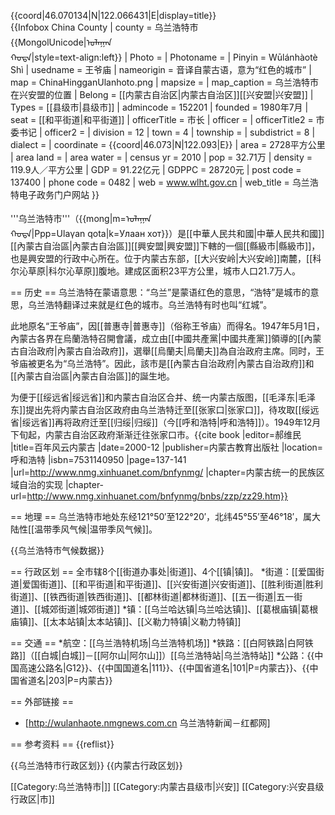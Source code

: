 {{coord|46.070134|N|122.066431|E|display=title}}	
{{Infobox China County
| county		= 乌兰浩特市<br>{{MongolUnicode|ᠤᠯᠠᠭᠠᠠ<br />ᠬᠣᠲᠠ|style=text-align:left}}
| Photo			= 
| Photoname		= 
| Pinyin		= Wūlánhàotè Shì
| usedname		= 王爷庙
| nameorigin		= 音译自蒙古语，意为“红色的城市”
| map			= ChinaHingganUlanhoto.png
| mapsize		= 
| map_caption		= 乌兰浩特市在兴安盟的位置
| Belong		= [[内蒙古自治区|内蒙古自治区]][[兴安盟|兴安盟]]
| Types			= [[县级市|县级市]]
| admincode		= 152201
| founded		= 1980年7月
| seat			= [[和平街道|和平街道]] 
| officerTitle		= 市长
| officer		= 
| officerTitle2		= 市委书记
| officer2		= 
| division		= 12
| town			= 4
| township		= 
| subdistrict		= 8
| dialect		= 
| coordinate		= {{coord|46.073|N|122.093|E}}
| area			= 2728平方公里
| area land		= 
| area water		= 
| census yr		= 2010
| pop			= 32.71万
| density		= 119.9人／平方公里
| GDP			= 91.22亿元
| GDPPC			= 28720元
| post code		= 137400
| phone code		= 0482
| web			= www.wlht.gov.cn
| web_title		= 乌兰浩特电子政务门户网站
}}

'''乌兰浩特市'''（{{mong|m=ᠤᠯᠠᠭᠠᠠ<br />ᠬᠣᠲᠠ|Ppp=Ulaγan qota|k=Улаан хот}}）是[[中華人民共和國|中華人民共和國]][[內蒙古自治區|內蒙古自治區]][[興安盟|興安盟]]下轄的一個[[縣級市|縣級市]]，也是興安盟的行政中心所在。位于内蒙古东部，[[大兴安岭|大兴安岭]]南麓，[[科尔沁草原|科尔沁草原]]腹地。建成区面积23平方公里，城市人口21.7万人。

== 历史 ==
乌兰浩特在蒙语意思：“乌兰”是蒙语红色的意思，“浩特”是城市的意思，乌兰浩特翻译过来就是红色的城市。乌兰浩特有时也叫“红城”。

此地原名“王爷庙”，因[[普惠寺|普惠寺]]（俗称王爷庙）而得名。1947年5月1日，內蒙古各界在烏蘭浩特召開會議，成立由[[中國共產黨|中國共產黨]]領導的[[內蒙古自治政府|內蒙古自治政府]]，選舉[[烏蘭夫|烏蘭夫]]為自治政府主席。同时，王爷庙被更名为“乌兰浩特”。因此，該市是[[內蒙古自治政府|內蒙古自治政府]]和[[內蒙古自治區|內蒙古自治區]]的誕生地。

为便于[[绥远省|绥远省]]和内蒙古自治区合并、统一内蒙古版图，[[毛泽东|毛泽东]]提出先将内蒙古自治区政府由乌兰浩特迁至[[张家口|张家口]]，待攻取[[绥远省|绥远省]]再将政府迁至[[归绥|归绥]]（今[[呼和浩特|呼和浩特]]）。1949年12月下旬起，内蒙古自治区政府渐渐迁往张家口市。<ref name="Century">{{cite book |editor=郝维民 |title=百年风云内蒙古 |date=2000-12 |publisher=内蒙古教育出版社 |location=呼和浩特 |isbn=7531140950 |page=137-141 |url=http://www.nmg.xinhuanet.com/bnfynmg/ |chapter=内蒙古统一的民族区域自治的实现 |chapter-url=http://www.nmg.xinhuanet.com/bnfynmg/bnbs/zzp/zz29.htm}}</ref>

== 地理 ==
乌兰浩特市地处东经121°50′至122°20′，北纬45°55′至46°18′，属大陆性[[温带季风气候|温带季风气候]]。

{{乌兰浩特市气候数据}}

== 行政区划 ==
全市辖8个[[街道办事处|街道]]、4个[[镇|镇]]。
*街道：[[爱国街道|爱国街道]]、[[和平街道|和平街道]]、[[兴安街道|兴安街道]]、[[胜利街道|胜利街道]]、[[铁西街道|铁西街道]]、[[都林街道|都林街道]]、[[五一街道|五一街道]]、[[城郊街道|城郊街道]]
*镇：[[乌兰哈达镇|乌兰哈达镇]]、[[葛根庙镇|葛根庙镇]]、[[太本站镇|太本站镇]]、[[义勒力特镇|义勒力特镇]]

== 交通 ==
*航空：[[乌兰浩特机场|乌兰浩特机场]]
*铁路：[[白阿铁路|白阿铁路]]（[[白城|白城]]－[[阿尔山|阿尔山]]）[[乌兰浩特站|乌兰浩特站]]
*公路：{{中国高速公路名|G12}}、{{中国国道名|111}}、{{中国省道名|101|P=内蒙古}}、{{中国省道名|203|P=内蒙古}}

== 外部链接 ==
* [http://wulanhaote.nmgnews.com.cn 乌兰浩特新闻－红都网]

== 参考资料 ==
{{reflist}}

{{乌兰浩特市行政区划}}
{{内蒙古行政区划}}

[[Category:乌兰浩特市|]]
[[Category:内蒙古县级市|兴安]]
[[Category:兴安县级行政区|市]]